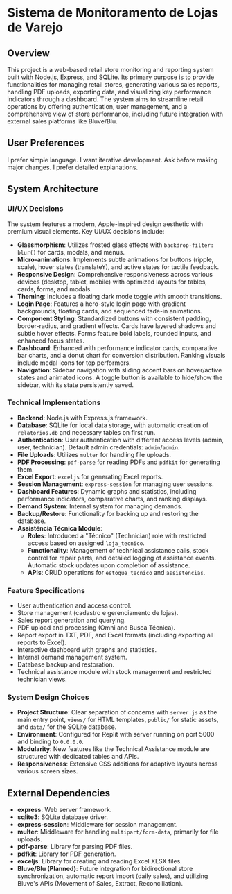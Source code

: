 # Sistema de Monitoramento de Lojas de Varejo

## Overview
This project is a web-based retail store monitoring and reporting system built with Node.js, Express, and SQLite. Its primary purpose is to provide functionalities for managing retail stores, generating various sales reports, handling PDF uploads, exporting data, and visualizing key performance indicators through a dashboard. The system aims to streamline retail operations by offering authentication, user management, and a comprehensive view of store performance, including future integration with external sales platforms like Bluve/Blu.

## User Preferences
I prefer simple language. I want iterative development. Ask before making major changes. I prefer detailed explanations.

## System Architecture

### UI/UX Decisions
The system features a modern, Apple-inspired design aesthetic with premium visual elements. Key UI/UX decisions include:
- **Glassmorphism**: Utilizes frosted glass effects with `backdrop-filter: blur()` for cards, modals, and menus.
- **Micro-animations**: Implements subtle animations for buttons (ripple, scale), hover states (translateY), and active states for tactile feedback.
- **Responsive Design**: Comprehensive responsiveness across various devices (desktop, tablet, mobile) with optimized layouts for tables, cards, forms, and modals.
- **Theming**: Includes a floating dark mode toggle with smooth transitions.
- **Login Page**: Features a hero-style login page with gradient backgrounds, floating cards, and sequenced fade-in animations.
- **Component Styling**: Standardized buttons with consistent padding, border-radius, and gradient effects. Cards have layered shadows and subtle hover effects. Forms feature bold labels, rounded inputs, and enhanced focus states.
- **Dashboard**: Enhanced with performance indicator cards, comparative bar charts, and a donut chart for conversion distribution. Ranking visuals include medal icons for top performers.
- **Navigation**: Sidebar navigation with sliding accent bars on hover/active states and animated icons. A toggle button is available to hide/show the sidebar, with its state persistently saved.

### Technical Implementations
- **Backend**: Node.js with Express.js framework.
- **Database**: SQLite for local data storage, with automatic creation of `relatorios.db` and necessary tables on first run.
- **Authentication**: User authentication with different access levels (admin, user, technician). Default admin credentials: `admin`/`admin`.
- **File Uploads**: Utilizes `multer` for handling file uploads.
- **PDF Processing**: `pdf-parse` for reading PDFs and `pdfkit` for generating them.
- **Excel Export**: `exceljs` for generating Excel reports.
- **Session Management**: `express-session` for managing user sessions.
- **Dashboard Features**: Dynamic graphs and statistics, including performance indicators, comparative charts, and ranking displays.
- **Demand System**: Internal system for managing demands.
- **Backup/Restore**: Functionality for backing up and restoring the database.
- **Assistência Técnica Module**:
    - **Roles**: Introduced a "Técnico" (Technician) role with restricted access based on assigned `loja_tecnico`.
    - **Functionality**: Management of technical assistance calls, stock control for repair parts, and detailed logging of assistance events. Automatic stock updates upon completion of assistance.
    - **APIs**: CRUD operations for `estoque_tecnico` and `assistencias`.

### Feature Specifications
- User authentication and access control.
- Store management (cadastro e gerenciamento de lojas).
- Sales report generation and querying.
- PDF upload and processing (Omni and Busca Técnica).
- Report export in TXT, PDF, and Excel formats (including exporting all reports to Excel).
- Interactive dashboard with graphs and statistics.
- Internal demand management system.
- Database backup and restoration.
- Technical assistance module with stock management and restricted technician views.

### System Design Choices
- **Project Structure**: Clear separation of concerns with `server.js` as the main entry point, `views/` for HTML templates, `public/` for static assets, and `data/` for the SQLite database.
- **Environment**: Configured for Replit with server running on port 5000 and binding to `0.0.0.0`.
- **Modularity**: New features like the Technical Assistance module are structured with dedicated tables and APIs.
- **Responsiveness**: Extensive CSS additions for adaptive layouts across various screen sizes.

## External Dependencies
- **express**: Web server framework.
- **sqlite3**: SQLite database driver.
- **express-session**: Middleware for session management.
- **multer**: Middleware for handling `multipart/form-data`, primarily for file uploads.
- **pdf-parse**: Library for parsing PDF files.
- **pdfkit**: Library for PDF generation.
- **exceljs**: Library for creating and reading Excel XLSX files.
- **Bluve/Blu (Planned)**: Future integration for bidirectional store synchronization, automatic report import (daily sales), and utilizing Bluve's APIs (Movement of Sales, Extract, Reconciliation).